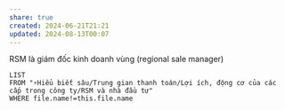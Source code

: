 ```yaml
---
share: true
created: 2024-06-21T21:21
updated: 2024-08-13T00:07
---
```

RSM là giám đốc kinh doanh vùng (regional sale manager)

```dataview
LIST 
FROM "⚡Hiểu biết sâu/Trung gian thanh toán/Lợi ích, động cơ của các cấp trong công ty/RSM và nhà đầu tư" 
WHERE file.name!=this.file.name
```
